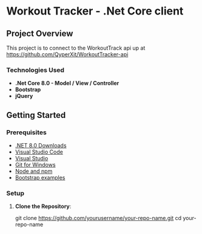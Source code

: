 
# Workout Tracker - .Net Core client


## Project Overview
This project is to connect to the WorkoutTrack api up at https://github.com/QyperXit/WorkoutTracker-api


### Technologies Used
- **.Net Core 8.0 - Model / View / Controller**
- **Bootstrap**
- **jQuery**

## Getting Started

### Prerequisites

- [.NET 8.0 Downloads](https://dotnet.microsoft.com/en-us/download/dotnet/8.0)
- [Visual Studio Code](https://code.visualstudio.com/)
- [Visual Studio](https://visualstudio.microsoft.com/)
- [Git for Windows](https://gitforwindows.org/)
- [Node and npm](https://nodejs.org/en)
- [Bootstrap examples](https://getbootstrap.com/docs/5.3/examples/)

### Setup

1. **Clone the Repository**:

   git clone https://github.com/yourusername/your-repo-name.git
   cd your-repo-name

